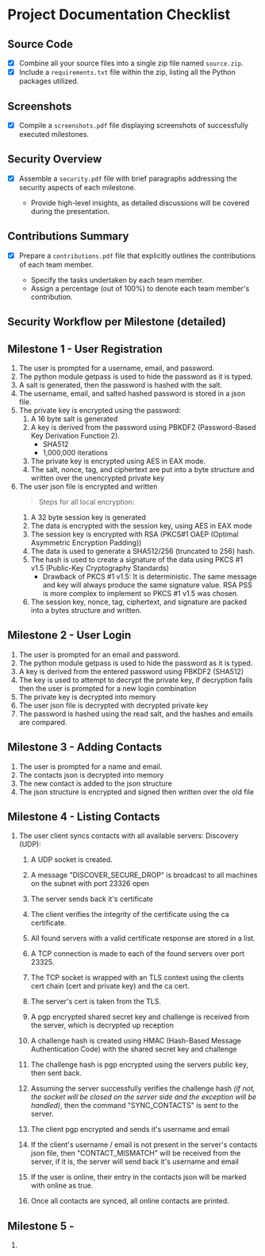 # Project Documentation Checklist

## Source Code

- [x] Combine all your source files into a single zip file named `source.zip`.
- [x] Include a `requirements.txt` file within the zip, listing all the Python packages utilized.

## Screenshots

- [x] Compile a `screenshots.pdf` file displaying screenshots of successfully executed milestones.

## Security Overview

- [x] Assemble a `security.pdf` file with brief paragraphs addressing the security aspects of each milestone.

  - Provide high-level insights, as detailed discussions will be covered during the presentation.

## Contributions Summary

- [x] Prepare a `contributions.pdf` file that explicitly outlines the contributions of each team member.

  - Specify the tasks undertaken by each team member.
  - Assign a percentage (out of 100%) to denote each team member's contribution.

## Security Workflow per Milestone (detailed)

## Milestone 1 - User Registration

1. The user is prompted for a username, email, and password.
2. The python module getpass is used to hide the password as it is typed.
3. A salt is generated, then the password is hashed with the salt.
4. The username, email, and salted hashed password is stored in a json file.
5. The private key is encrypted using the password:
    1. A 16 byte salt is generated
    2. A key is derived from the password using PBKDF2 (Password-Based Key Derivation Function 2).
        - SHA512
        - 1,000,000 iterations
    3. The private key is encrypted using AES in EAX mode.
    4. The salt, nonce, tag, and ciphertext are put into a byte structure and written over the unencrypted private key
6. The user json file is encrypted and written
    > Steps for all local encryption:
    1. A 32 byte session key is generated
    2. The data is encrypted with the session key, using AES in EAX mode
    3. The session key is encrypted with RSA (PKCS#1 OAEP (Optimal Asymmetric Encryption Padding))
    4. The data is used to generate a SHA512/256 (truncated to 256) hash.
    5. The hash is used to create a signature of the data using PKCS #1 v1.5 (Public-Key Cryptography Standards)
        - Drawback of PKCS #1 v1.5:
        It is deterministic. The same message and key will always produce the same signature value.
        RSA PSS is more complex to implement so PKCS #1 v1.5 was chosen.
    6. The session key, nonce, tag, ciphertext, and signature are packed into a bytes structure and written.

## Milestone 2 - User Login

1. The user is prompted for an email and password.
2. The python module getpass is used to hide the password as it is typed.
3. A key is derived from the entered password using PBKDF2 (SHA512)
4. The key is used to attempt to decrypt the private key, if decryption fails then the user is prompted for a new login combination
5. The private key is decrypted into memory
6. The user json file is decrypted with decrypted private key
7. The password is hashed using the read salt, and the hashes and emails are compared.

## Milestone 3 - Adding Contacts

1. The user is prompted for a name and email.
2. The contacts json is decrypted into memory
3. The new contact is added to the json structure
4. The json structure is encrypted and signed then written over the old file

## Milestone 4 - Listing Contacts

1. The user client syncs contacts with all available servers:
    Discovery (UDP):
    1. A UDP socket is created.
    2. A message "DISCOVER_SECURE_DROP" is broadcast to all machines on the subnet with port 23326 open
    3. The server sends back it's certificate
    4. The client verifies the integrity of the certificate using the ca certificate.
    5. All found servers with a valid certificate response are stored in a list.

    6. A TCP connection is made to each of the found servers over port 23325.
    7. The TCP socket is wrapped with an TLS context using the clients cert chain (cert and private key) and the ca cert.
    8. The server's cert is taken from the TLS.
    9. A pgp encrypted shared secret key and challenge is received from the server, which is decrypted up reception
    10. A challenge hash is created using HMAC (Hash-Based Message Authentication Code) with the shared secret key and challenge
    11. The challenge hash is pgp encrypted using the servers public key, then sent back.
    12. Assuming the server successfully verifies the challenge hash *(if not, the socket will be closed on the server side and the exception will be handled)*, then the command "SYNC_CONTACTS" is sent to the server.
    13. The client pgp encrypted and sends it's username and email
    14. If the client's username / email is not present in the server's contacts json file, then "CONTACT_MISMATCH" will be received from the server, if it is, the server will send back it's username and email
    15. If the user is online, their entry in the contacts json will be marked with online as true.
    16. Once all contacts are synced, all online contacts are printed.

## Milestone 5 - 
  1.